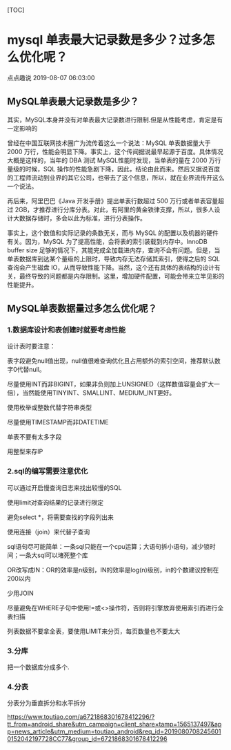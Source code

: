 

[TOC]

# mysql 单表最大记录数是多少？过多怎么优化呢？

点点趣说 2019-08-07 06:03:00



## MySQL单表最大记录数是多少？

其实，MySQL本身并没有对单表最大记录数进行限制.但是从性能考虑，肯定是有一定影响的

曾经在中国互联网技术圈广为流传着这么一个说法：MySQL 单表数据量大于 2000 万行，性能会明显下降。事实上，这个传闻据说最早起源于百度。具体情况大概是这样的，当年的 DBA 测试 MySQL性能时发现，当单表的量在 2000 万行量级的时候，SQL 操作的性能急剧下降，因此，结论由此而来。然后又据说百度的工程师流动到业界的其它公司，也带去了这个信息，所以，就在业界流传开这么一个说法。

再后来，阿里巴巴《Java 开发手册》提出单表行数超过 500 万行或者单表容量超过 2GB，才推荐进行分库分表。对此，有阿里的黄金铁律支撑，所以，很多人设计大数据存储时，多会以此为标准，进行分表操作。

事实上，这个数值和实际记录的条数无关，而与 MySQL 的配置以及机器的硬件有关。因为，MySQL 为了提高性能，会将表的索引装载到内存中。InnoDB buffer size 足够的情况下，其能完成全加载进内存，查询不会有问题。但是，当单表数据库到达某个量级的上限时，导致内存无法存储其索引，使得之后的 SQL 查询会产生磁盘 IO，从而导致性能下降。当然，这个还有具体的表结构的设计有关，最终导致的问题都是内存限制。这里，增加硬件配置，可能会带来立竿见影的性能提升。

## MySQL单表数据量过多怎么优化呢？

### **1.数据库设计和表创建时就要考虑性能**

设计表时要注意：

表字段避免null值出现，null值很难查询优化且占用额外的索引空间，推荐默认数字0代替null。

尽量使用INT而非BIGINT，如果非负则加上UNSIGNED（这样数值容量会扩大一倍），当然能使用TINYINT、SMALLINT、MEDIUM_INT更好。

使用枚举或整数代替字符串类型

尽量使用TIMESTAMP而非DATETIME

单表不要有太多字段

用整型来存IP

### **2.sql的编写需要注意优化**

可以通过开启慢查询日志来找出较慢的SQL

使用limit对查询结果的记录进行限定

避免select *，将需要查找的字段列出来

使用连接（join）来代替子查询

sql语句尽可能简单：一条sql只能在一个cpu运算；大语句拆小语句，减少锁时间；一条大sql可以堵死整个库

OR改写成IN：OR的效率是n级别，IN的效率是log(n)级别，in的个数建议控制在200以内

少用JOIN

尽量避免在WHERE子句中使用!=或<>操作符，否则将引擎放弃使用索引而进行全表扫描

列表数据不要拿全表，要使用LIMIT来分页，每页数量也不要太大

### **3.分库**

把一个数据库分成多个.

### **4.分表**

分表分为垂直拆分和水平拆分

 





<https://www.toutiao.com/a6721868301678412296/?tt_from=android_share&utm_campaign=client_share×tamp=1565137497&app=news_article&utm_medium=toutiao_android&req_id=20190807082456010152042197728CC77&group_id=6721868301678412296>